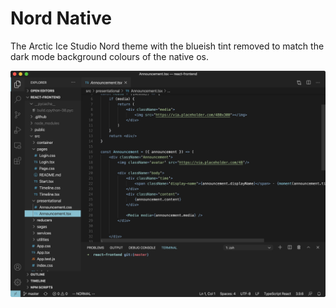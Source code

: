 # Nord Native

The Arctic Ice Studio Nord theme with the blueish tint removed to match the dark mode background colours of the native os.

![Screenshot of the nord native theme applied to visual studio code](docs/images/fig-1.png)
